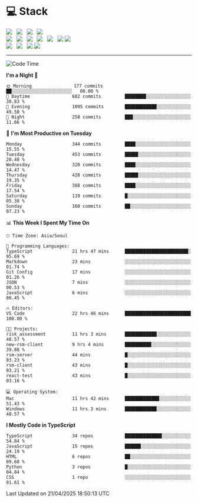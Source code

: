 <h1>💻 Stack</h1>
<div>
 <!-- badge : https://shields.io/ -->
 <!-- icon : https://simpleicons.org/?q=Get -->
 <img src="https://img.shields.io/badge/HTML5-e74c3c?style=flat-square&logo=HTML5&logoColor=white"/> &nbsp 
 <img src="https://img.shields.io/badge/CSS3-0A84FF?style=flat-square&logo=CSS3&logoColor=white"/> &nbsp 
 <img src="https://img.shields.io/badge/JavaScript-FFCD11?style=flat-square&logo=JavaScript&logoColor=white"/> &nbsp 
 <img src="https://img.shields.io/badge/TypeScript-3075C0?style=flat-square&logo=TypeScript&logoColor=white"/>
 <br/>
 <img src="https://img.shields.io/badge/Next-000000?style=flat-square&logo=nextdotjs&logoColor=white"/> &nbsp 
 <img src="https://img.shields.io/badge/React-00BCF6?style=flat-square&logo=React&logoColor=white"/> &nbsp 
 <img src="https://img.shields.io/badge/Redux-764ABC?style=flat-square&logo=Redux&logoColor=white"/> &nbsp
 <img src="https://img.shields.io/badge/Recoil-3578E5?style=flat-square&logo=recoil&logoColor=white"/> &nbsp
 <img src="https://img.shields.io/badge/React-Query-FF4154?style=flat-square&logo=reactquery&logoColor=white"/> &nbsp 
 <img src="https://img.shields.io/badge/styled%2Dcomponents-DB7093?style=flat-square&logo=styled%2Dcomponents&logoColor=white"/>
 <img src="https://img.shields.io/badge/CSS Modules-000000?style=flat-square&logo=CSS Modules&logoColor=white"/> &nbsp 
 <br/>
 <img src="https://img.shields.io/badge/Node-339933?style=flat-square&logo=Node.js&logoColor=white"/> &nbsp 
 <img src="https://img.shields.io/badge/Express-000000?style=flat-square&logo=Express&logoColor=white"/> &nbsp 
 <img src="https://img.shields.io/badge/MongoDB-47A248?style=flat-square&logo=MongoDB&logoColor=white"/>
 <img src="https://img.shields.io/badge/MariaDB-003545?style=flat-square&logo=mariadb&logoColor=white"/>
</div>

<hr>

<!--START_SECTION:waka-->
![Code Time](http://img.shields.io/badge/Code%20Time-2%2C343%20hrs%2021%20mins-blue)

**I'm a Night 🦉** 

```text
🌞 Morning                177 commits         ██░░░░░░░░░░░░░░░░░░░░░░░   08.00 % 
🌆 Daytime                682 commits         ████████░░░░░░░░░░░░░░░░░   30.83 % 
🌃 Evening                1095 commits        ████████████░░░░░░░░░░░░░   49.50 % 
🌙 Night                  258 commits         ███░░░░░░░░░░░░░░░░░░░░░░   11.66 % 
```
📅 **I'm Most Productive on Tuesday** 

```text
Monday                   344 commits         ████░░░░░░░░░░░░░░░░░░░░░   15.55 % 
Tuesday                  453 commits         █████░░░░░░░░░░░░░░░░░░░░   20.48 % 
Wednesday                320 commits         ████░░░░░░░░░░░░░░░░░░░░░   14.47 % 
Thursday                 428 commits         █████░░░░░░░░░░░░░░░░░░░░   19.35 % 
Friday                   388 commits         ████░░░░░░░░░░░░░░░░░░░░░   17.54 % 
Saturday                 119 commits         █░░░░░░░░░░░░░░░░░░░░░░░░   05.38 % 
Sunday                   160 commits         ██░░░░░░░░░░░░░░░░░░░░░░░   07.23 % 
```


📊 **This Week I Spent My Time On** 

```text
🕑︎ Time Zone: Asia/Seoul

💬 Programming Languages: 
TypeScript               21 hrs 47 mins      ████████████████████████░   95.69 % 
Markdown                 23 mins             ░░░░░░░░░░░░░░░░░░░░░░░░░   01.74 % 
Git Config               17 mins             ░░░░░░░░░░░░░░░░░░░░░░░░░   01.26 % 
JSON                     7 mins              ░░░░░░░░░░░░░░░░░░░░░░░░░   00.53 % 
JavaScript               6 mins              ░░░░░░░░░░░░░░░░░░░░░░░░░   00.45 % 

🔥 Editors: 
VS Code                  22 hrs 46 mins      █████████████████████████   100.00 % 

🐱‍💻 Projects: 
risk_assessment          11 hrs 3 mins       ████████████░░░░░░░░░░░░░   48.57 % 
new-rsm-client           9 hrs 4 mins        ██████████░░░░░░░░░░░░░░░   39.88 % 
rsm-server               44 mins             █░░░░░░░░░░░░░░░░░░░░░░░░   03.23 % 
rsm-client               43 mins             █░░░░░░░░░░░░░░░░░░░░░░░░   03.21 % 
react-test               43 mins             █░░░░░░░░░░░░░░░░░░░░░░░░   03.16 % 

💻 Operating System: 
Mac                      11 hrs 42 mins      █████████████░░░░░░░░░░░░   51.43 % 
Windows                  11 hrs 3 mins       ████████████░░░░░░░░░░░░░   48.57 % 
```

**I Mostly Code in TypeScript** 

```text
TypeScript               34 repos            ██████████████░░░░░░░░░░░   54.84 % 
JavaScript               15 repos            ██████░░░░░░░░░░░░░░░░░░░   24.19 % 
HTML                     6 repos             ██░░░░░░░░░░░░░░░░░░░░░░░   09.68 % 
Python                   3 repos             █░░░░░░░░░░░░░░░░░░░░░░░░   04.84 % 
CSS                      1 repo              ░░░░░░░░░░░░░░░░░░░░░░░░░   01.61 % 
```




 Last Updated on 21/04/2025 18:50:13 UTC
<!--END_SECTION:waka-->
